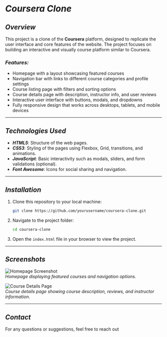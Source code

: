 # _Coursera Clone_

## _Overview_

This project is a clone of the **Coursera** platform, designed to replicate the user interface and core features of the website. The project focuses on building an interactive and visually course platform similar to Coursera.

### _Features:_
- Homepage with a layout showcasing featured courses
- Navigation bar with links to different course categories and profile settings
- Course listing page with filters and sorting options
- Course details page with description, instructor info, and user reviews
- Interactive user interface with buttons, modals, and dropdowns
- Fully responsive design that works across desktops, tablets, and mobile devices

---

## _Technologies Used_

- ***HTML5***: Structure of the web pages.
- ***CSS3***: Styling of the pages using Flexbox, Grid, transitions, and animations.
- ***JavaScript***: Basic interactivity such as modals, sliders, and form validations (optional).
- ***Font Awesome***: Icons for social sharing and navigation.

---

## _Installation_

1. Clone this repository to your local machine:
    ```bash
    git clone https://github.com/yourusername/coursera-clone.git
    ```

2. Navigate to the project folder:
    ```bash
    cd coursera-clone
    ```

3. Open the `index.html` file in your browser to view the project.

---

## _Screenshots_

![Homepage Screenshot](assets/homepage.png)  
*Homepage displaying featured courses and navigation options.*

![Course Details Page](assets/course-details.png)  
*Course details page showing course description, reviews, and instructor information.*

---

## _Contact_

For any questions or suggestions, feel free to reach out
